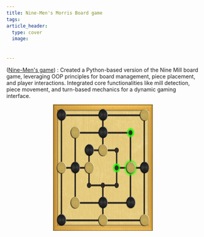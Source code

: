 ```yaml
---
title: Nine-Men's Morris Board game
tags: 
article_header:
  type: cover
  image:
    
    
---
```


([Nine-Men's game](https://github.com/yashikaadesai/Nine-Mens-Morris-Board-Game)) : Created a Python-based version of the Nine Mill board game, leveraging OOP principles for board management, piece placement, and player interactions. Integrated core functionalities like mill detection, piece movement, and turn-based mechanics for a dynamic gaming interface.


<div style="text-align:center;">
    <img src="/nine-mens-morris.jpg" alt="Yashika" width="260" height="330">
</div>